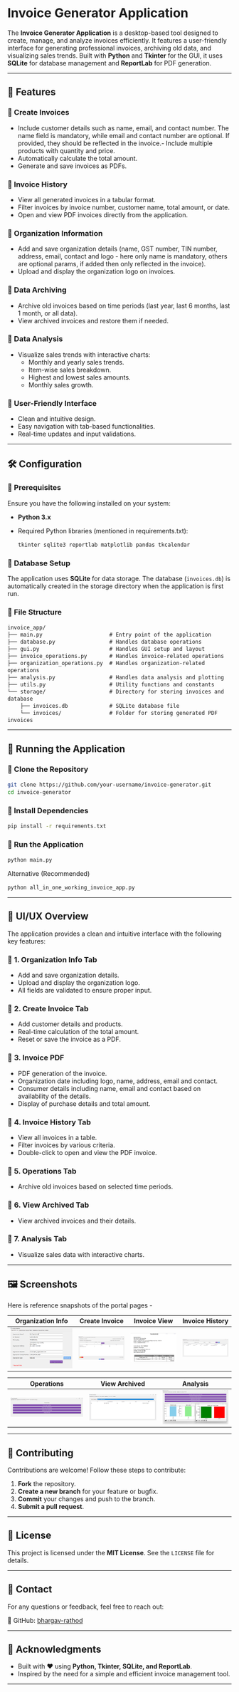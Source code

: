 # Invoice Generator Application

The **Invoice Generator Application** is a desktop-based tool designed to create, manage, and analyze invoices efficiently. It features a user-friendly interface for generating professional invoices, archiving old data, and visualizing sales trends. Built with **Python** and **Tkinter** for the GUI, it uses **SQLite** for database management and **ReportLab** for PDF generation.

---

## 📌 Features

### 🔹 Create Invoices
- Include customer details such as name, email, and contact number. The name field is mandatory, while email and contact number are optional. If provided, they should be reflected in the invoice.- Include multiple products with quantity and price.
- Automatically calculate the total amount.
- Generate and save invoices as PDFs.

### 🔹 Invoice History
- View all generated invoices in a tabular format.
- Filter invoices by invoice number, customer name, total amount, or date.
- Open and view PDF invoices directly from the application.

### 🔹 Organization Information
- Add and save organization details (name, GST number, TIN number, address, email, contact and logo - here only name is mandatory, others are optional params, if added then only reflected in the invoice).
- Upload and display the organization logo on invoices.

### 🔹 Data Archiving
- Archive old invoices based on time periods (last year, last 6 months, last 1 month, or all data).
- View archived invoices and restore them if needed.

### 🔹 Data Analysis
- Visualize sales trends with interactive charts:
  - Monthly and yearly sales trends.
  - Item-wise sales breakdown.
  - Highest and lowest sales amounts.
  - Monthly sales growth.

### 🔹 User-Friendly Interface
- Clean and intuitive design.
- Easy navigation with tab-based functionalities.
- Real-time updates and input validations.

---

## 🛠️ Configuration

### 🔹 Prerequisites
Ensure you have the following installed on your system:
- **Python 3.x**
- Required Python libraries (mentioned in requirements.txt):
  
  ```bash
  tkinter sqlite3 reportlab matplotlib pandas tkcalendar
  ```

### 🔹 Database Setup
The application uses **SQLite** for data storage. The database (`invoices.db`) is automatically created in the storage directory when the application is first run.

### 🔹 File Structure
```
invoice_app/
├── main.py                     # Entry point of the application
├── database.py                 # Handles database operations
├── gui.py                      # Handles GUI setup and layout
├── invoice_operations.py       # Handles invoice-related operations
├── organization_operations.py  # Handles organization-related operations
├── analysis.py                 # Handles data analysis and plotting
├── utils.py                    # Utility functions and constants
└── storage/                    # Directory for storing invoices and database
    ├── invoices.db             # SQLite database file
    └── invoices/               # Folder for storing generated PDF invoices
```

---

## 🚀 Running the Application

### 🔹 Clone the Repository
```bash
git clone https://github.com/your-username/invoice-generator.git
cd invoice-generator
```

### 🔹 Install Dependencies
```bash
pip install -r requirements.txt
```

### 🔹 Run the Application
```bash
python main.py
```

Alternative (Recommended)

```bash
python all_in_one_working_invoice_app.py
```

---

## 🎨 UI/UX Overview

The application provides a clean and intuitive interface with the following key features:

### 📌 **1. Organization Info Tab**
- Add and save organization details.
- Upload and display the organization logo.
- All fields are validated to ensure proper input.

### 📌 **2. Create Invoice Tab**
- Add customer details and products.
- Real-time calculation of the total amount.
- Reset or save the invoice as a PDF.

### 📌 **3. Invoice PDF**
- PDF generation of the invoice.
- Organization date including logo, name, address, email and contact.
- Consumer details including name, email and contact based on availability of the details.
- Display of purchase details and total amount.

### 📌 **4. Invoice History Tab**
- View all invoices in a table.
- Filter invoices by various criteria.
- Double-click to open and view the PDF invoice.

### 📌 **5. Operations Tab**
- Archive old invoices based on selected time periods.

### 📌 **6. View Archived Tab**
- View archived invoices and their details.

### 📌 **7. Analysis Tab**
- Visualize sales data with interactive charts.

---

## 🖼️ Screenshots
Here is reference snapshots of the portal pages - 

| Organization Info | Create Invoice | Invoice View | Invoice History |
|------------------|---------------|-----------------|-----------------|
| ![Org Info](screenshots/org_info.png) | ![Create Invoice](screenshots/create_invoice.png) | ![Create Invoice](screenshots/invoice_view.png) | ![Invoice History](screenshots/invoice_history.png) |

| Operations | View Archived | Analysis |
|-----------|--------------|---------|
| ![Operations](screenshots/operations.png) | ![View Archived](screenshots/view_archived.png) | ![Analysis](screenshots/analysis.png) |

---

## 🤝 Contributing

Contributions are welcome! Follow these steps to contribute:

1. **Fork** the repository.
2. **Create a new branch** for your feature or bugfix.
3. **Commit** your changes and push to the branch.
4. **Submit a pull request**.

---

## 📜 License
This project is licensed under the **MIT License**. See the `LICENSE` file for details.

---

## 📧 Contact
For any questions or feedback, feel free to reach out:

🔗 GitHub: [bhargav-rathod](https://github.com/bhargav-rathod)

---

## 🙌 Acknowledgments
- Built with ❤️ using **Python, Tkinter, SQLite, and ReportLab**.
- Inspired by the need for a simple and efficient invoice management tool.

---
   
